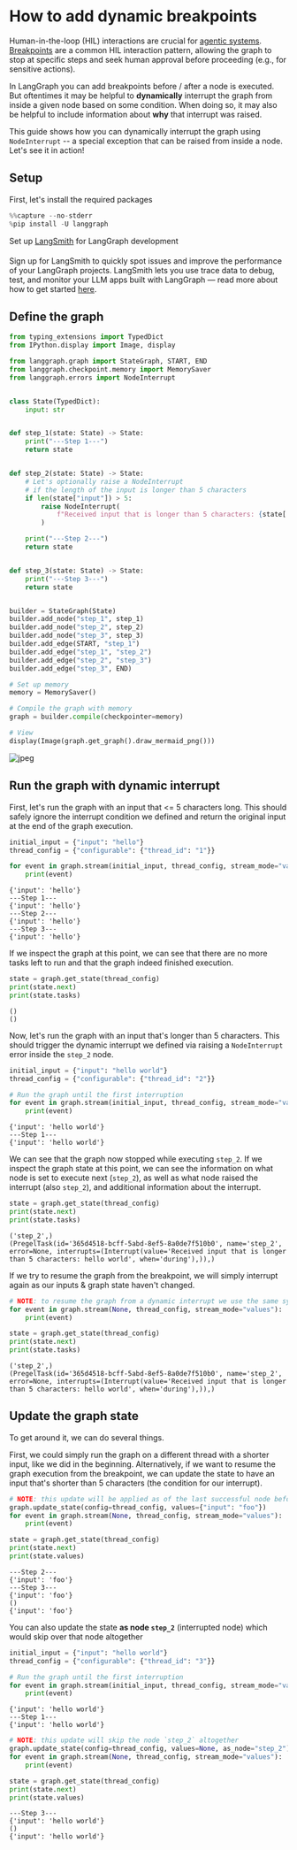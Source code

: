 # How to add dynamic breakpoints

Human-in-the-loop (HIL) interactions are crucial for [agentic systems](https://langchain-ai.github.io/langgraph/concepts/agentic_concepts/#human-in-the-loop). [Breakpoints](https://langchain-ai.github.io/langgraph/concepts/low_level/#breakpoints) are a common HIL interaction pattern, allowing the graph to stop at specific steps and seek human approval before proceeding (e.g., for sensitive actions).

In LangGraph you can add breakpoints before / after a node is executed. But oftentimes it may be helpful to **dynamically** interrupt the graph from inside a given node based on some condition. When doing so, it may also be helpful to include information about **why** that interrupt was raised.

This guide shows how you can dynamically interrupt the graph using `NodeInterrupt` -- a special exception that can be raised from inside a node. Let's see it in action!

## Setup

First, let's install the required packages


```python
%%capture --no-stderr
%pip install -U langgraph
```

<div class="admonition tip">
    <p class="admonition-title">Set up <a href="https://smith.langchain.com">LangSmith</a> for LangGraph development</p>
    <p style="padding-top: 5px;">
        Sign up for LangSmith to quickly spot issues and improve the performance of your LangGraph projects. LangSmith lets you use trace data to debug, test, and monitor your LLM apps built with LangGraph — read more about how to get started <a href="https://docs.smith.langchain.com">here</a>. 
    </p>
</div>

## Define the graph


```python
from typing_extensions import TypedDict
from IPython.display import Image, display

from langgraph.graph import StateGraph, START, END
from langgraph.checkpoint.memory import MemorySaver
from langgraph.errors import NodeInterrupt


class State(TypedDict):
    input: str


def step_1(state: State) -> State:
    print("---Step 1---")
    return state


def step_2(state: State) -> State:
    # Let's optionally raise a NodeInterrupt
    # if the length of the input is longer than 5 characters
    if len(state["input"]) > 5:
        raise NodeInterrupt(
            f"Received input that is longer than 5 characters: {state['input']}"
        )

    print("---Step 2---")
    return state


def step_3(state: State) -> State:
    print("---Step 3---")
    return state


builder = StateGraph(State)
builder.add_node("step_1", step_1)
builder.add_node("step_2", step_2)
builder.add_node("step_3", step_3)
builder.add_edge(START, "step_1")
builder.add_edge("step_1", "step_2")
builder.add_edge("step_2", "step_3")
builder.add_edge("step_3", END)

# Set up memory
memory = MemorySaver()

# Compile the graph with memory
graph = builder.compile(checkpointer=memory)

# View
display(Image(graph.get_graph().draw_mermaid_png()))
```


    
![jpeg](output_5_0.jpg)
    


## Run the graph with dynamic interrupt

First, let's run the graph with an input that <= 5 characters long. This should safely ignore the interrupt condition we defined and return the original input at the end of the graph execution.


```python
initial_input = {"input": "hello"}
thread_config = {"configurable": {"thread_id": "1"}}

for event in graph.stream(initial_input, thread_config, stream_mode="values"):
    print(event)
```

    {'input': 'hello'}
    ---Step 1---
    {'input': 'hello'}
    ---Step 2---
    {'input': 'hello'}
    ---Step 3---
    {'input': 'hello'}
    

If we inspect the graph at this point, we can see that there are no more tasks left to run and that the graph indeed finished execution.


```python
state = graph.get_state(thread_config)
print(state.next)
print(state.tasks)
```

    ()
    ()
    

Now, let's run the graph with an input that's longer than 5 characters. This should trigger the dynamic interrupt we defined via raising a `NodeInterrupt` error inside the `step_2` node.


```python
initial_input = {"input": "hello world"}
thread_config = {"configurable": {"thread_id": "2"}}

# Run the graph until the first interruption
for event in graph.stream(initial_input, thread_config, stream_mode="values"):
    print(event)
```

    {'input': 'hello world'}
    ---Step 1---
    {'input': 'hello world'}
    

We can see that the graph now stopped while executing `step_2`. If we inspect the graph state at this point, we can see the information on what node is set to execute next (`step_2`), as well as what node raised the interrupt (also `step_2`), and additional information about the interrupt.


```python
state = graph.get_state(thread_config)
print(state.next)
print(state.tasks)
```

    ('step_2',)
    (PregelTask(id='365d4518-bcff-5abd-8ef5-8a0de7f510b0', name='step_2', error=None, interrupts=(Interrupt(value='Received input that is longer than 5 characters: hello world', when='during'),)),)
    

If we try to resume the graph from the breakpoint, we will simply interrupt again as our inputs & graph state haven't changed.


```python
# NOTE: to resume the graph from a dynamic interrupt we use the same syntax as with regular interrupts -- we pass None as the input
for event in graph.stream(None, thread_config, stream_mode="values"):
    print(event)
```


```python
state = graph.get_state(thread_config)
print(state.next)
print(state.tasks)
```

    ('step_2',)
    (PregelTask(id='365d4518-bcff-5abd-8ef5-8a0de7f510b0', name='step_2', error=None, interrupts=(Interrupt(value='Received input that is longer than 5 characters: hello world', when='during'),)),)
    

## Update the graph state

To get around it, we can do several things. 

First, we could simply run the graph on a different thread with a shorter input, like we did in the beginning. Alternatively, if we want to resume the graph execution from the breakpoint, we can update the state to have an input that's shorter than 5 characters (the condition for our interrupt).


```python
# NOTE: this update will be applied as of the last successful node before the interrupt, i.e. `step_1`, right before the node with an interrupt
graph.update_state(config=thread_config, values={"input": "foo"})
for event in graph.stream(None, thread_config, stream_mode="values"):
    print(event)

state = graph.get_state(thread_config)
print(state.next)
print(state.values)
```

    ---Step 2---
    {'input': 'foo'}
    ---Step 3---
    {'input': 'foo'}
    ()
    {'input': 'foo'}
    

You can also update the state **as node `step_2`** (interrupted node) which would skip over that node altogether


```python
initial_input = {"input": "hello world"}
thread_config = {"configurable": {"thread_id": "3"}}

# Run the graph until the first interruption
for event in graph.stream(initial_input, thread_config, stream_mode="values"):
    print(event)
```

    {'input': 'hello world'}
    ---Step 1---
    {'input': 'hello world'}
    


```python
# NOTE: this update will skip the node `step_2` altogether
graph.update_state(config=thread_config, values=None, as_node="step_2")
for event in graph.stream(None, thread_config, stream_mode="values"):
    print(event)

state = graph.get_state(thread_config)
print(state.next)
print(state.values)
```

    ---Step 3---
    {'input': 'hello world'}
    ()
    {'input': 'hello world'}
    
